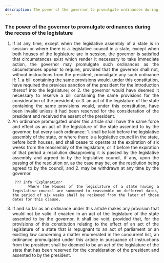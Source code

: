 ```yaml
---
description: The power of the governor to promulgate ordinances during the recess of the legislature
---
```


### The power of the governor to promulgate ordinances during the recess of the legislature

1. <div style="text-align: justify"> If at any time, except when the legislative assembly of a state is in session or where there is a legislative council in a state, except when both houses of the legislature are in session, the governor is satisfied that circumstances exist which render it necessary to take immediate action, the governor may promulgate such ordinances as the circumstances appear to require, provided that the governor shall not, without instructions from the president, promulgate any such ordinance if:
    1. a bill containing the same provisions would, under this constitution, have required the previous sanction of the president for the introduction thereof into the legislature; or
    2. the governor would have deemed it necessary to reserve a bill containing the same provisions for the consideration of the president; or
    3. an act of the legislature of the state containing the same provisions would, under this constitution, have been invalid unless it had been reserved for the consideration of the president and received the assent of the president.
2. <div style="text-align: justify"> An ordinance promulgated under this article shall have the same force and effect as an act of the legislature of the state assented to by the governor, but every such ordinance:
    1. shall be laid before the legislative assembly of the state, or where there is a legislative council in the state, before both houses, and shall cease to operate at the expiration of six weeks from the reassembly of the legislature, or if before the expiration of that period a resolution disapproving it is passed by the legislative assembly and agreed to by the legislative council, if any, upon the passing of the resolution or, as the case may be, on the resolution being agreed to by the council; and
    2. may be withdrawn at any time by the governor.

        ??? info "Explanation"
            Where the Houses of the legislature of a state having a legislative council are summoned to reassemble on different dates, the period of six weeks shall be reckoned from the later of those dates for this clause.

3. <div style="text-align: justify"> If and so far as an ordinance under this article makes any provision that would not be valid if enacted in an act of the legislature of the state assented to by the governor, it shall be void, provided that, for the provisions of this constitution relating to the effect of an act of the legislature of a state that is repugnant to an act of parliament or an existing law concerning a matter enumerated in the concurrent list, an ordinance promulgated under this article in pursuance of instructions from the president shall be deemed to be an act of the legislature of the state that has been reserved for the consideration of the president and assented to by the president.

